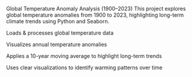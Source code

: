  Global Temperature Anomaly Analysis (1900–2023)
This project explores global temperature anomalies from 1900 to 2023, highlighting long-term climate trends using Python and Seaborn.

 
Loads & processes global temperature data

Visualizes annual temperature anomalies

Applies a 10-year moving average to highlight long-term trends

Uses clear visualizations to identify warming patterns over time

